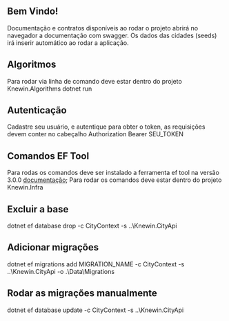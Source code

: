 **Bem Vindo!**
--------------
Documentação e contratos disponíveis ao rodar o projeto abrirá no navegador a documentação com swagger.
Os dados das cidades (seeds) irá inserir automático ao rodar a aplicação. 

**Algoritmos**
--------------
Para rodar via linha de comando deve estar dentro do projeto Knewin.Algorithms
dotnet run 


**Autenticação**
--------------
Cadastre seu usuário, e autentique para obter o token, as requisições devem conter no cabeçalho
Authorization Bearer SEU_TOKEN

**Comandos EF Tool**
--------------
Para rodas os comandos deve ser instalado a ferramenta ef tool na versão 3.0.0 [documentação](https://docs.microsoft.com/en-us/ef/core/miscellaneous/cli/dotnet);
Para rodar os comandos deve estar dentro do projeto Knewin.Infra

**Excluir a base**
--------------
dotnet ef database drop -c CityContext -s ..\Knewin.CityApi

**Adicionar migrações**
--------------
dotnet ef migrations add MIGRATION_NAME -c CityContext -s ..\Knewin.CityApi -o .\Data\Migrations

**Rodar as migrações manualmente**
--------------
dotnet ef database update -c CityContext -s ..\Knewin.CityApi 